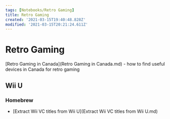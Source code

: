 ```yaml
---
tags: [Notebooks/Retro Gaming]
title: Retro Gaming
created: '2021-03-15T19:40:48.828Z'
modified: '2021-03-15T20:21:24.611Z'
---
```


# Retro Gaming

[Retro Gaming in Canada](Retro Gaming in Canada.md) - how to find useful devices in Canada for retro gaming

## Wii U

### Homebrew 
* [Extract Wii VC titles from Wii U](Extract Wii VC titles from Wii U.md)
